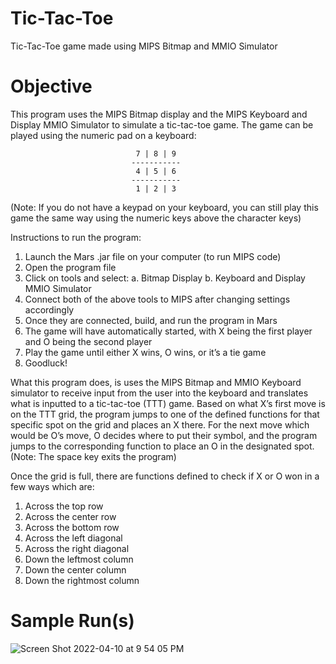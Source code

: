# Tic-Tac-Toe
Tic-Tac-Toe game made using MIPS Bitmap and MMIO Simulator

# Objective
This program uses the MIPS Bitmap display and the MIPS Keyboard and Display MMIO Simulator to simulate a tic-tac-toe game. The game can be played using the numeric pad on a keyboard: 
```output
						    7 | 8 | 9
						   -----------
						    4 | 5 | 6
						   -----------
						    1 | 2 | 3
```
						 
(Note: If you do not have a keypad on your keyboard, you can still play this game the same way using the numeric keys 
above the character keys)

Instructions to run the program:
1.	Launch the Mars .jar file on your computer (to run MIPS code)
2.	Open the program file
3.	Click on tools and select:
a.	Bitmap Display
b.	Keyboard and Display MMIO Simulator
4.	Connect both of the above tools to MIPS after changing settings accordingly
5.	Once they are connected, build, and run the program in Mars
6.	The game will have automatically started, with X being the first player and O being the second player
7.	Play the game until either X wins, O wins, or it’s a tie game
8.	Goodluck!

What this program does, is uses the MIPS Bitmap and MMIO Keyboard simulator to receive input from the user into the 
keyboard and translates what is inputted to a tic-tac-toe (TTT) game. Based on what X’s first move is on the TTT 
grid, the program jumps to one of the defined functions for that specific spot on the grid and places an X there. 
For the next move which would be O’s move, O decides where to put their symbol, and the program jumps to the 
corresponding function to place an O in the designated spot. (Note: The space key exits the program)

Once the grid is full, there are functions defined to check if X or O won in a few ways which are:
1.	Across the top row
2.	Across the center row
3.	Across the bottom row
4.	Across the left diagonal
5.	Across the right diagonal
6.	Down the leftmost column
7.	Down the center column
8.	Down the rightmost column

# Sample Run(s)
![Screen Shot 2022-04-10 at 9 54 05 PM](https://user-images.githubusercontent.com/87043795/162808985-f0b7d188-a7d9-40e7-abbe-75ada93af3bf.png)
